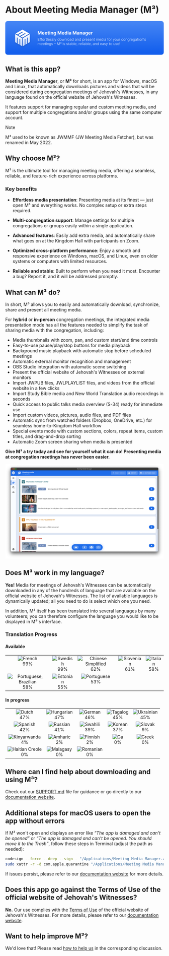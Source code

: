 <!-- markdownlint-disable no-inline-html -->

# About Meeting Media Manager (M³)

![M³ banner](./docs/src/assets/m3-banner.png)

## What is this app?

**Meeting Media Manager**, or **M³** for short, is an app for Windows, macOS and Linux, that automatically downloads pictures and videos that will be considered during congregation meetings of Jehovah's Witnesses, in any language found on the official website of Jehovah's Witnesses.

It features support for managing regular and custom meeting media, and support for multiple congregations and/or groups using the same computer account.

> [!NOTE]  
> M³ used to be known as JWMMF (JW Meeting Media Fetcher), but was renamed in May 2022.

## Why choose M³?

M³ is the ultimate tool for managing meeting media, offering a seamless, reliable, and feature-rich experience across platforms.

### Key benefits

- **Effortless media presentation**: Presenting media at its finest — just open M³ and everything works. No complex setup or extra steps required.

- **Multi-congregation support**: Manage settings for multiple congregations or groups easily within a single application.

- **Advanced features**: Easily add extra media, and automatically share what goes on at the Kingdom Hall with participants on Zoom.

- **Optimized cross-platform performance**: Enjoy a smooth and responsive experience on Windows, macOS, and Linux, even on older systems or computers with limited resources.

- **Reliable and stable**: Built to perform when you need it most. Encounter a bug? Report it, and it will be addressed promptly.

## What can M³ do?

In short, M³ allows you to easily and automatically download, synchronize, share and present all meeting media.

For **hybrid** or **in-person** congregation meetings, the integrated media presentation mode has all the features needed to simplify the task of sharing media with the congregation, including:

- Media thumbnails with zoom, pan, and custom start/end time controls
- Easy-to-use pause/play/stop buttons for media playback
- Background music playback with automatic stop before scheduled meetings
- Automatic external monitor recognition and management
- OBS Studio integration with automatic scene switching
- Present the official website of Jehovah's Witnesses on external monitors
- Import JWPUB files, JWLPLAYLIST files, and videos from the official website in a few clicks
- Import Study Bible media and New World Translation audio recordings in seconds
- Quick access to public talks media overview (S-34) ready for immediate use
- Import custom videos, pictures, audio files, and PDF files
- Automatic sync from watched folders (Dropbox, OneDrive, etc.) for seamless home-to-Kingdom Hall workflow
- Special events mode with custom sections, colors, repeat items, custom titles, and drag-and-drop sorting
- Automatic Zoom screen sharing when media is presented

**Give M³ a try today and see for yourself what it can do! Presenting media at congregation meetings has never been easier.**

![M³ preview](./docs/src/assets/m3-preview.png)

## Does M³ work in my language?

**Yes!** Media for meetings of Jehovah's Witnesses can be automatically downloaded in any of the hundreds of language that are available on the official website of Jehovah's Witnesses. The list of available languages is dynamically updated; all you need to do is select which one you need.

In addition, M³ itself has been translated into several languages by many volunteers; you can therefore configure the language you would like to be displayed in M³'s interface.

### Translation Progress

<!-- markdownlint-capture -->
<!-- markdownlint-disable -->
<!-- prettier-ignore-start -->
<!-- CROWDIN-TRANSLATIONS-PROGRESS-ACTION-START -->


#### Available

<table><tr><td align="center" valign="top"><img width="30px" height="30px" title="French" alt="French" src="https://raw.githubusercontent.com/benjaminjonard/crowdin-translations-progress-action/1.0/flags/fr.png"></div><div align="center" valign="top">99%</td><td align="center" valign="top"><img width="30px" height="30px" title="Swedish" alt="Swedish" src="https://raw.githubusercontent.com/benjaminjonard/crowdin-translations-progress-action/1.0/flags/sv-SE.png"></div><div align="center" valign="top">99%</td><td align="center" valign="top"><img width="30px" height="30px" title="Chinese Simplified" alt="Chinese Simplified" src="https://raw.githubusercontent.com/benjaminjonard/crowdin-translations-progress-action/1.0/flags/zh-CN.png"></div><div align="center" valign="top">62%</td><td align="center" valign="top"><img width="30px" height="30px" title="Slovenian" alt="Slovenian" src="https://raw.githubusercontent.com/benjaminjonard/crowdin-translations-progress-action/1.0/flags/sl.png"></div><div align="center" valign="top">61%</td><td align="center" valign="top"><img width="30px" height="30px" title="Italian" alt="Italian" src="https://raw.githubusercontent.com/benjaminjonard/crowdin-translations-progress-action/1.0/flags/it.png"></div><div align="center" valign="top">58%</td></tr><tr><td align="center" valign="top"><img width="30px" height="30px" title="Portuguese, Brazilian" alt="Portuguese, Brazilian" src="https://raw.githubusercontent.com/benjaminjonard/crowdin-translations-progress-action/1.0/flags/pt-BR.png"></div><div align="center" valign="top">58%</td><td align="center" valign="top"><img width="30px" height="30px" title="Estonian" alt="Estonian" src="https://raw.githubusercontent.com/benjaminjonard/crowdin-translations-progress-action/1.0/flags/et.png"></div><div align="center" valign="top">55%</td><td align="center" valign="top"><img width="30px" height="30px" title="Portuguese" alt="Portuguese" src="https://raw.githubusercontent.com/benjaminjonard/crowdin-translations-progress-action/1.0/flags/pt-PT.png"></div><div align="center" valign="top">53%</td></table>

#### In progress

<table><tr><td align="center" valign="top"><img width="30px" height="30px" title="Dutch" alt="Dutch" src="https://raw.githubusercontent.com/benjaminjonard/crowdin-translations-progress-action/1.0/flags/nl.png"></div><div align="center" valign="top">47%</td><td align="center" valign="top"><img width="30px" height="30px" title="Hungarian" alt="Hungarian" src="https://raw.githubusercontent.com/benjaminjonard/crowdin-translations-progress-action/1.0/flags/hu.png"></div><div align="center" valign="top">47%</td><td align="center" valign="top"><img width="30px" height="30px" title="German" alt="German" src="https://raw.githubusercontent.com/benjaminjonard/crowdin-translations-progress-action/1.0/flags/de.png"></div><div align="center" valign="top">46%</td><td align="center" valign="top"><img width="30px" height="30px" title="Tagalog" alt="Tagalog" src="https://raw.githubusercontent.com/benjaminjonard/crowdin-translations-progress-action/1.0/flags/tl.png"></div><div align="center" valign="top">45%</td><td align="center" valign="top"><img width="30px" height="30px" title="Ukrainian" alt="Ukrainian" src="https://raw.githubusercontent.com/benjaminjonard/crowdin-translations-progress-action/1.0/flags/uk.png"></div><div align="center" valign="top">45%</td></tr><tr><td align="center" valign="top"><img width="30px" height="30px" title="Spanish" alt="Spanish" src="https://raw.githubusercontent.com/benjaminjonard/crowdin-translations-progress-action/1.0/flags/es-ES.png"></div><div align="center" valign="top">42%</td><td align="center" valign="top"><img width="30px" height="30px" title="Russian" alt="Russian" src="https://raw.githubusercontent.com/benjaminjonard/crowdin-translations-progress-action/1.0/flags/ru.png"></div><div align="center" valign="top">41%</td><td align="center" valign="top"><img width="30px" height="30px" title="Swahili" alt="Swahili" src="https://raw.githubusercontent.com/benjaminjonard/crowdin-translations-progress-action/1.0/flags/sw.png"></div><div align="center" valign="top">39%</td><td align="center" valign="top"><img width="30px" height="30px" title="Korean" alt="Korean" src="https://raw.githubusercontent.com/benjaminjonard/crowdin-translations-progress-action/1.0/flags/ko.png"></div><div align="center" valign="top">37%</td><td align="center" valign="top"><img width="30px" height="30px" title="Slovak" alt="Slovak" src="https://raw.githubusercontent.com/benjaminjonard/crowdin-translations-progress-action/1.0/flags/sk.png"></div><div align="center" valign="top">9%</td></tr><tr><td align="center" valign="top"><img width="30px" height="30px" title="Kinyarwanda" alt="Kinyarwanda" src="https://raw.githubusercontent.com/benjaminjonard/crowdin-translations-progress-action/1.0/flags/rw.png"></div><div align="center" valign="top">4%</td><td align="center" valign="top"><img width="30px" height="30px" title="Amharic" alt="Amharic" src="https://raw.githubusercontent.com/benjaminjonard/crowdin-translations-progress-action/1.0/flags/am.png"></div><div align="center" valign="top">2%</td><td align="center" valign="top"><img width="30px" height="30px" title="Finnish" alt="Finnish" src="https://raw.githubusercontent.com/benjaminjonard/crowdin-translations-progress-action/1.0/flags/fi.png"></div><div align="center" valign="top">2%</td><td align="center" valign="top"><img width="30px" height="30px" title="Ga" alt="Ga" src="https://raw.githubusercontent.com/benjaminjonard/crowdin-translations-progress-action/1.0/flags/gaa.png"></div><div align="center" valign="top">0%</td><td align="center" valign="top"><img width="30px" height="30px" title="Greek" alt="Greek" src="https://raw.githubusercontent.com/benjaminjonard/crowdin-translations-progress-action/1.0/flags/el.png"></div><div align="center" valign="top">0%</td></tr><tr><td align="center" valign="top"><img width="30px" height="30px" title="Haitian Creole" alt="Haitian Creole" src="https://raw.githubusercontent.com/benjaminjonard/crowdin-translations-progress-action/1.0/flags/ht.png"></div><div align="center" valign="top">0%</td><td align="center" valign="top"><img width="30px" height="30px" title="Malagasy" alt="Malagasy" src="https://raw.githubusercontent.com/benjaminjonard/crowdin-translations-progress-action/1.0/flags/mg.png"></div><div align="center" valign="top">0%</td><td align="center" valign="top"><img width="30px" height="30px" title="Romanian" alt="Romanian" src="https://raw.githubusercontent.com/benjaminjonard/crowdin-translations-progress-action/1.0/flags/ro.png"></div><div align="center" valign="top">0%</td></table>
<!-- CROWDIN-TRANSLATIONS-PROGRESS-ACTION-END -->
<!-- prettier-ignore-end -->
<!-- markdownlint-restore -->

## Where can I find help about downloading and using M³?

Check out our [SUPPORT.md](https://github.com/sircharlo/meeting-media-manager/blob/master/SUPPORT.md) file for guidance or go directly to our [documentation website](https://sircharlo.github.io/meeting-media-manager/).

## Additional steps for macOS users to open the app without errors

If M³ won't open and displays an error like _“The app is damaged and can't be opened”_ or _“The app is damaged and can't be opened. You should move it to the Trash”_, follow these steps in Terminal (adjust the path as needed):

```bash
codesign --force --deep --sign - "/Applications/Meeting Media Manager.app"
sudo xattr -r -d com.apple.quarantine "/Applications/Meeting Media Manager.app"
```

If issues persist, please refer to our [documentation website](https://sircharlo.github.io/meeting-media-manager/using-at-a-kingdom-hall#additional-steps-for-macos-users) for more details.

## Does this app go against the Terms of Use of the official website of Jehovah's Witnesses?

**No.** Our use complies with the [Terms of Use](https://www.jw.org/finder?docid=1011511&prefer=content) of the official website of Jehovah's Witnesses. For more details, please refer to our [documentation website](https://sircharlo.github.io/meeting-media-manager/faq#terms-of-use).

## Want to help improve M³?

We'd love that! Please read [how to help us](https://github.com/sircharlo/meeting-media-manager/discussions/2771) in the corresponding discussion.
